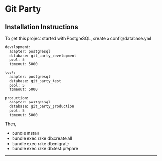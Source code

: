 Git Party
========================


Installation Instructions
------------------------

To get this project started with PostgreSQL, create a config/database.yml

    development:
      adapter: postgresql
      database: git_party_development
      pool: 5
      timeout: 5000

    test:
      adapter: postgresql
      database: git_party_test
      pool: 5
      timeout: 5000

    production:
      adapter: postgresql
      database: git_party_production
      pool: 5
      timeout: 5000

Then,
* bundle install
* bundle exec rake db:create:all
* bundle exec rake db:migrate
* bundle exec rake db:test:prepare

________________________
